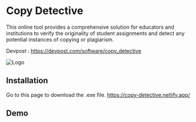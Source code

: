 
# Copy Detective

This online tool provides a comprehensive solution for educators and institutions to verify the originality of student assignments and detect any potential instances of copying or plagiarism.

Devpost : https://devpost.com/software/copy_detective

![Logo](https://events.mlh.io/rails/active_storage/representations/redirect/eyJfcmFpbHMiOnsibWVzc2FnZSI6IkJBaHBBcmtWIiwiZXhwIjpudWxsLCJwdXIiOiJibG9iX2lkIn19--bfb1ca84da2a1fccafcec3fb26baecea7a43f1c1/eyJfcmFpbHMiOnsibWVzc2FnZSI6IkJBaDdCem9MWm05eWJXRjBTU0lJYW5CbkJqb0dSVlE2QzNKbGMybDZaVWtpRGpFeU1EQjROakF3SVFZN0JsUT0iLCJleHAiOm51bGwsInB1ciI6InZhcmlhdGlvbiJ9fQ==--e95a9989726607e7d6ee02cb34a6a4d9a8bf29c1/FPH_HackTheClassroom_social-website-AD-QHD.jpg)



## Installation

Go to this page to download the .exe file.
https://copy-detective.netlify.app/
    
## Demo
